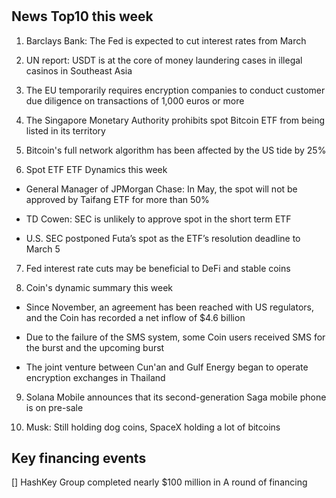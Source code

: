 # 

## News Top10 this week

1. Barclays Bank: The Fed is expected to cut interest rates from March

2. UN report: USDT is at the core of money laundering cases in illegal casinos in Southeast Asia

3. The EU temporarily requires encryption companies to conduct customer due diligence on transactions of 1,000 euros or more

4. The Singapore Monetary Authority prohibits spot Bitcoin ETF from being listed in its territory

5. Bitcoin's full network algorithm has been affected by the US tide by 25%

6. Spot ETF ETF Dynamics this week

- General Manager of JPMorgan Chase: In May, the spot will not be approved by Taifang ETF for more than 50%

- TD Cowen: SEC is unlikely to approve spot in the short term ETF

- U.S. SEC postponed Futa’s spot as the ETF’s resolution deadline to March 5

7. Fed interest rate cuts may be beneficial to DeFi and stable coins

8. Coin's dynamic summary this week

- Since November, an agreement has been reached with US regulators, and the Coin has recorded a net inflow of $4.6 billion

- Due to the failure of the SMS system, some Coin users received SMS for the burst and the upcoming burst

- The joint venture between Cun'an and Gulf Energy began to operate encryption exchanges in Thailand

9. Solana Mobile announces that its second-generation Saga mobile phone is on pre-sale

10. Musk: Still holding dog coins, SpaceX holding a lot of bitcoins


## Key financing events

[] HashKey Group completed nearly $100 million in A round of financing

